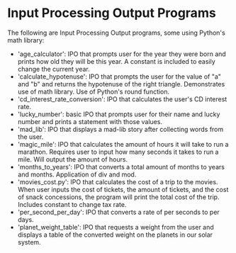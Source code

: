 # Input Processing Output Programs
The following are Input Processing Output programs, some using Python's math library:
- 'age_calculator': IPO that prompts user for the year they were born and prints how old they will be this year. A constant is included to easily change the current year.
- 'calculate_hypotenuse': IPO that prompts the user for the value of "a" and "b" and returns the hypotenuse of the right triangle. Demonstrates use of math library. Use of Python's round function.
- 'cd_interest_rate_conversion': IPO that calculates the user's CD interest rate.
- 'lucky_number': basic IPO that prompts user for their name and lucky number and prints a statement with those values.
- 'mad_lib': IPO that displays a mad-lib story after collecting words from the user.
- 'magic_mile': IPO that calculates the amount of hours it will take to run a marathon. Requires user to input how many seconds it takes to run a mile. Will output the amount of hours.
- 'months_to_years': IPO that converts a total amount of months to years and months. Application of div and mod.
- 'movies_cost.py': IPO that calculates the cost of a trip to the movies. When user inputs the cost of tickets, the amount of tickets, and the cost of snack concessions, the program will print the total cost of the trip. Includes constant to change tax rate.
- 'per_second_per_day': IPO that converts a rate of per seconds to per days.
- 'planet_weight_table': IPO that requests a weight from the user and displays a table of the converted weight on the planets in our solar system. 
